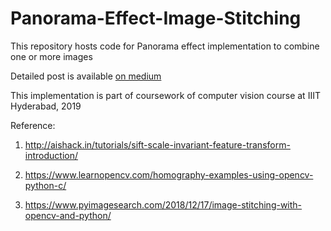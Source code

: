 # Panorama-Effect-Image-Stitching
This repository hosts code for Panorama effect implementation to combine one or more images

Detailed post is available [on medium](<https://medium.com/tech-that-works/how-does-panorama-work-image-stitching-bf1a9f0e4fa5>)

This implementation is part of coursework of computer vision course at IIIT Hyderabad, 2019

Reference:

1. <http://aishack.in/tutorials/sift-scale-invariant-feature-transform-introduction/>

2. <https://www.learnopencv.com/homography-examples-using-opencv-python-c/>

3. <https://www.pyimagesearch.com/2018/12/17/image-stitching-with-opencv-and-python/>

   